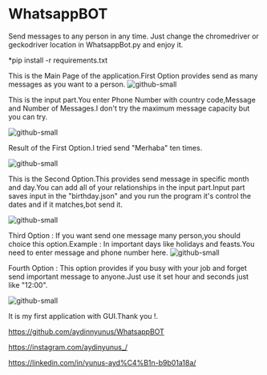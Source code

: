 # WhatsappBOT
Send messages to any person in any time.
Just change the chromedriver or geckodriver location in WhatsappBot.py and enjoy it.

*pip install -r requirements.txt

This is the Main Page of the application.First Option provides send as many messages as you want to a person.
![github-small](images/Main.jpeg)

This is the input part.You enter Phone Number with country code,Message and Number of Messages.I don't try the maximum message capacity but you can try.

![github-small](images/Option1.jpeg)

Result of the First Option.I tried send "Merhaba" ten times.

![github-small](images/Option1R.jpeg)

This is the Second Option.This provides send message in specific month and day.You can add all of your relationships in the input part.Input part saves input in the "birthday.json" and you run the program it's  control the dates and if it matches,bot send it.

![github-small](images/Option2.jpeg)

Third Option : If you want send one message many person,you should choice this option.Example : In important days like holidays and feasts.You need to enter message and phone number here.
![github-small](images/Option3.jpeg)

Fourth Option : This option provides if you busy with your job and forget send important message to anyone.Just use it set hour and seconds just like "12:00".

![github-small](images/Option4.jpeg)


It is my first application with GUI.Thank you !.

https://github.com/aydinnyunus/WhatsappBOT

https://instagram.com/aydinyunus_/

https://linkedin.com/in/yunus-ayd%C4%B1n-b9b01a18a/
